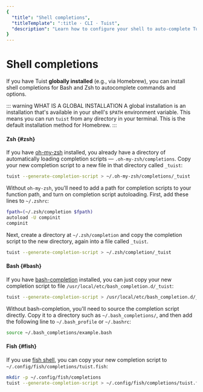 ```yaml
---
{
  "title": "Shell completions",
  "titleTemplate": ":title · CLI · Tuist",
  "description": "Learn how to configure your shell to auto-complete Tuist commands."
}
---
```

# Shell completions

If you have Tuist **globally installed** (e.g., via Homebrew), you can install
shell completions for Bash and Zsh to autocomplete commands and options.

::: warning WHAT IS A GLOBAL INSTALLATION A global installation is an
installation that's available in your shell's `$PATH` environment variable. This
means you can run `tuist` from any directory in your terminal. This is the
default installation method for Homebrew. :::

#### Zsh {#zsh}

If you have [oh-my-zsh](https://ohmyz.sh/) installed, you already have a
directory of automatically loading completion scripts —
`.oh-my-zsh/completions`. Copy your new completion script to a new file in that
directory called `_tuist`:

```bash
tuist --generate-completion-script > ~/.oh-my-zsh/completions/_tuist
```

Without `oh-my-zsh`, you'll need to add a path for completion scripts to your
function path, and turn on completion script autoloading. First, add these lines
to `~/.zshrc`:

```bash
fpath=(~/.zsh/completion $fpath)
autoload -U compinit
compinit
```

Next, create a directory at `~/.zsh/completion` and copy the completion script
to the new directory, again into a file called `_tuist`.

```bash
tuist --generate-completion-script > ~/.zsh/completion/_tuist
```

#### Bash {#bash}

If you have [bash-completion](https://github.com/scop/bash-completion)
installed, you can just copy your new completion script to file
`/usr/local/etc/bash_completion.d/_tuist`:

```bash
tuist --generate-completion-script > /usr/local/etc/bash_completion.d/_tuist
```

Without bash-completion, you'll need to source the completion script directly.
Copy it to a directory such as `~/.bash_completions/`, and then add the
following line to `~/.bash_profile` or `~/.bashrc`:

```bash
source ~/.bash_completions/example.bash
```

#### Fish {#fish}

If you use [fish shell](https://fishshell.com), you can copy your new completion
script to `~/.config/fish/completions/tuist.fish`:

```bash
mkdir -p ~/.config/fish/completions
tuist --generate-completion-script > ~/.config/fish/completions/tuist.fish
```
